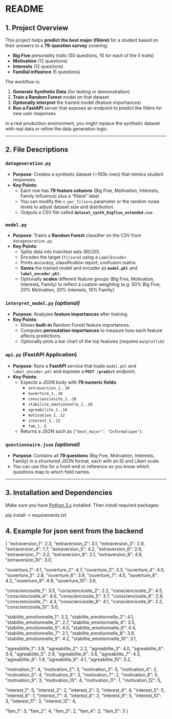 # README

## 1. Project Overview

This project helps **predict the best major (filière)** for a student based on their answers to a **79-question survey** covering:

- **Big Five** personality traits (50 questions, 10 for each of the 5 traits)  
- **Motivation** (12 questions)  
- **Interests** (12 questions)  
- **Familial influence** (5 questions)

The workflow is:

1. **Generate Synthetic Data** (for testing or demonstration)  
2. **Train a Random Forest** model on that dataset  
3. **Optionally interpret** the trained model (feature importances)  
4. **Run a FastAPI** server that exposes an endpoint to predict the filière for new user responses

In a real production environment, you might replace the synthetic dataset with real data or refine the data generation logic.

---

## 2. File Descriptions

### `datageneration.py`
- **Purpose**: Creates a synthetic dataset (~100k rows) that mimics student responses.  
- **Key Points**:  
  - Each row has **79 feature columns** (Big Five, Motivation, Interests, Family Influence) plus a “filiere” label.  
  - You can modify the `n_per_filiere` parameter or the random noise levels to adjust dataset size and distribution.  
  - Outputs a CSV file called **`dataset_synth_bigfive_extended.csv`**.

### `model.py`
- **Purpose**: Trains a **Random Forest** classifier on the CSV from `datageneration.py`.  
- **Key Points**:  
  - Splits data into train/test sets (80/20).  
  - Encodes the target (`filiere`) using a `LabelEncoder`.  
  - Prints accuracy, classification report, confusion matrix.  
  - **Saves** the trained model and encoder as **`model.pkl`** and **`label_encoder.pkl`**.  
  - Optionally **scales** different feature groups (Big Five, Motivation, Interests, Family) to reflect a custom weighting (e.g. 50% Big Five, 20% Motivation, 20% Interests, 10% Family).

### `interpret_model.py` *(optional)*
- **Purpose**: Analyzes **feature importances** after training.  
- **Key Points**:  
  - Shows **built-in** Random Forest feature importances.  
  - Computes **permutation importances** to measure how each feature affects predictions.  
  - Optionally plots a bar chart of the top features (requires `matplotlib`).

### `api.py` (FastAPI Application)
- **Purpose**: Runs a **FastAPI** service that loads `model.pkl` and `label_encoder.pkl` and exposes a **`POST /predict`** endpoint.  
- **Key Points**:  
  - Expects a JSON body with **79 numeric fields**:  
    - `extraversion_1..10`  
    - `ouverture_1..10`  
    - `conscienciosite_1..10`  
    - `stabilite_emotionnelle_1..10`  
    - `agreabilite_1..10`  
    - `motivation_1..12`  
    - `interest_1..12`  
    - `fam_1..5`  
  - Returns a JSON such as `{"best_major": "Informatique"}`.  
  

### `questionnaire.json` *(optional)*
- **Purpose**: Contains all **79 questions** (Big Five, Motivation, Interests, Family) in a structured JSON format, each with an ID and Likert scale.  
- You can use this for a front-end or reference so you know which questions map to which field names.

---

## 3. Installation and Dependencies

Make sure you have [Python 3.x](https://www.python.org/downloads/) installed. Then install required packages:


pip install -r requirements.txt


## 4. Example for json sent from the backend

{
  "extraversion_1": 2.3,
  "extraversion_2": 3.1,
  "extraversion_3": 2.9,
  "extraversion_4": 1.7,
  "extraversion_5": 4.2,
  "extraversion_6": 2.6,
  "extraversion_7": 3.2,
  "extraversion_8": 2.1,
  "extraversion_9": 4.8,
  "extraversion_10": 3.0,

  "ouverture_1": 4.1,
  "ouverture_2": 4.7,
  "ouverture_3": 3.3,
  "ouverture_4": 4.0,
  "ouverture_5": 2.8,
  "ouverture_6": 3.9,
  "ouverture_7": 4.5,
  "ouverture_8": 4.2,
  "ouverture_9": 4.9,
  "ouverture_10": 3.6,

  "conscienciosite_1": 3.5,
  "conscienciosite_2": 2.2,
  "conscienciosite_3": 4.5,
  "conscienciosite_4": 4.0,
  "conscienciosite_5": 3.7,
  "conscienciosite_6": 2.9,
  "conscienciosite_7": 4.3,
  "conscienciosite_8": 4.1,
  "conscienciosite_9": 3.2,
  "conscienciosite_10": 5.0,

  "stabilite_emotionnelle_1": 3.3,
  "stabilite_emotionnelle_2": 4.1,
  "stabilite_emotionnelle_3": 2.7,
  "stabilite_emotionnelle_4": 3.5,
  "stabilite_emotionnelle_5": 4.0,
  "stabilite_emotionnelle_6": 4.4,
  "stabilite_emotionnelle_7": 2.1,
  "stabilite_emotionnelle_8": 3.9,
  "stabilite_emotionnelle_9": 4.2,
  "stabilite_emotionnelle_10": 3.1,

  "agreabilite_1": 3.8,
  "agreabilite_2": 2.2,
  "agreabilite_3": 4.0,
  "agreabilite_4": 3.4,
  "agreabilite_5": 2.9,
  "agreabilite_6": 3.6,
  "agreabilite_7": 4.3,
  "agreabilite_8": 1.9,
  "agreabilite_9": 4.1,
  "agreabilite_10": 3.2,

  "motivation_1": 4,
  "motivation_2": 3,
  "motivation_3": 5,
  "motivation_4": 2,
  "motivation_5": 4,
  "motivation_6": 3,
  "motivation_7": 2,
  "motivation_8": 5,
  "motivation_9": 3,
  "motivation_10": 4,
  "motivation_11": 1,
  "motivation_12": 5,

  "interest_1": 5,
  "interest_2": 2,
  "interest_3": 3,
  "interest_4": 4,
  "interest_5": 5,
  "interest_6": 1,
  "interest_7": 4,
  "interest_8": 2,
  "interest_9": 5,
  "interest_10": 3,
  "interest_11": 3,
  "interest_12": 4,

  "fam_1": 3,
  "fam_2": 4,
  "fam_3": 2,
  "fam_4": 2,
  "fam_5": 3
}
